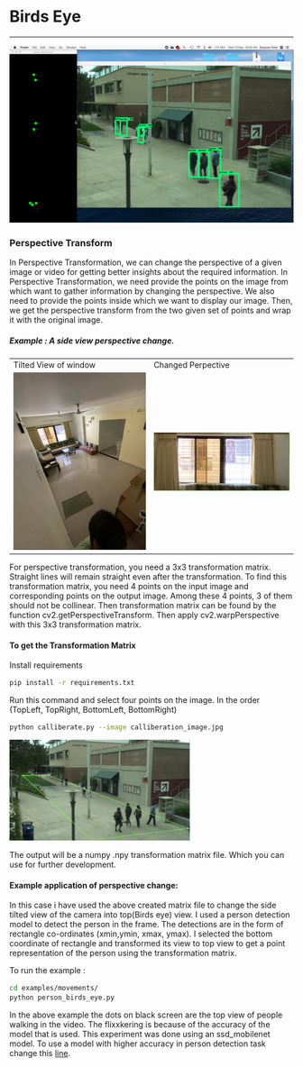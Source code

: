 # Birds Eye
___

![Birds Eye Demo Gif](assets/demo.gif)

### Perspective Transform 

In Perspective Transformation, we can change the perspective of a given image or video for getting better insights about the required information. In Perspective Transformation, we need provide the points on the image from which want to gather information by changing the perspective. We also need to provide the points inside which we want to display our image. Then, we get the perspective transform from the two given set of points and wrap it with the original image.

##### Example : A side view perspective change.
<table>
  <tr>
    <td>Tilted View of window</td>
     <td>Changed Perpective</td>
  </tr>
  <tr>
    <td><img src="https://raw.githubusercontent.com/deepampatel/BirdsEye/master/assets/room.png" width="320"></td>
    <td><img src="https://raw.githubusercontent.com/deepampatel/BirdsEye/master/assets/transformed.png" width="320"></td>
  </tr>
 </table>
For perspective transformation, you need a 3x3 transformation matrix. Straight lines will remain straight even after the transformation. To find this transformation matrix, you need 4 points on the input image and corresponding points on the output image. Among these 4 points, 3 of them should not be collinear. Then transformation matrix can be found by the function cv2.getPerspectiveTransform. Then apply cv2.warpPerspective with this 3x3 transformation matrix.


#### To get the Transformation Matrix

Install requirements
```bash
pip install -r requirements.txt
```

Run this command and select four points on the image. 
In the order (TopLeft, TopRight, BottomLeft, BottomRight)
```bash
python calliberate.py --image calliberation_image.jpg 
```
<img src="https://raw.githubusercontent.com/deepampatel/BirdsEye/master/assets/pointselectionn.png" width="320">


The output will be a numpy .npy transformation matrix file. Which you can use for further development.


#### Example application of perspective change:
In this case i have used the above created matrix file to change the side tilted view of the camera into top(Birds eye) view. I used a person detection model to detect the person in the frame. The detections are in the form of rectangle co-ordinates (xmin,ymin, xmax, ymax). I selected the bottom coordinate of rectangle and transformed its view to top view to get a point representation of the person using the transformation matrix.


To run the example : 
```bash
cd examples/movements/
python person_birds_eye.py 
```

In the above example the dots on black screen are the top view of people walking in the video. The flixxkering is because of the accuracy of the model that is used. This experiment was done using an ssd_mobilenet model. To use a model with higher accuracy in person detection task change this [line](https://github.com/deepampatel/BirdsEye/blob/master/examples/movements/person_birds_eye.py#L27).



